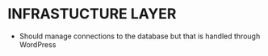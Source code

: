 # INFRASTUCTURE LAYER
- Should manage connections to the database but that is handled through WordPress